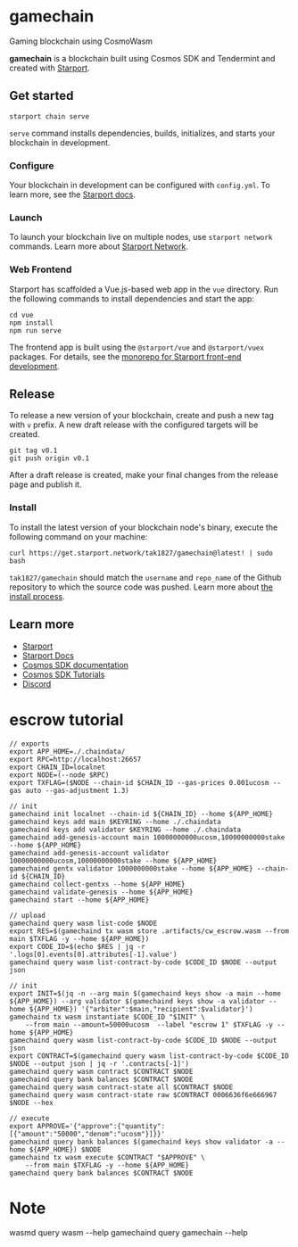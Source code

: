 # gamechain
Gaming blockchain using CosmoWasm

**gamechain** is a blockchain built using Cosmos SDK and Tendermint and created with [Starport](https://github.com/tendermint/starport).

## Get started

```
starport chain serve
```

`serve` command installs dependencies, builds, initializes, and starts your blockchain in development.

### Configure

Your blockchain in development can be configured with `config.yml`. To learn more, see the [Starport docs](https://docs.starport.network).

### Launch

To launch your blockchain live on multiple nodes, use `starport network` commands. Learn more about [Starport Network](https://github.com/tendermint/spn).

### Web Frontend

Starport has scaffolded a Vue.js-based web app in the `vue` directory. Run the following commands to install dependencies and start the app:

```
cd vue
npm install
npm run serve
```

The frontend app is built using the `@starport/vue` and `@starport/vuex` packages. For details, see the [monorepo for Starport front-end development](https://github.com/tendermint/vue).

## Release
To release a new version of your blockchain, create and push a new tag with `v` prefix. A new draft release with the configured targets will be created.

```
git tag v0.1
git push origin v0.1
```

After a draft release is created, make your final changes from the release page and publish it.

### Install
To install the latest version of your blockchain node's binary, execute the following command on your machine:

```
curl https://get.starport.network/tak1827/gamechain@latest! | sudo bash
```
`tak1827/gamechain` should match the `username` and `repo_name` of the Github repository to which the source code was pushed. Learn more about [the install process](https://github.com/allinbits/starport-installer).

## Learn more

- [Starport](https://github.com/tendermint/starport)
- [Starport Docs](https://docs.starport.network)
- [Cosmos SDK documentation](https://docs.cosmos.network)
- [Cosmos SDK Tutorials](https://tutorials.cosmos.network)
- [Discord](https://discord.gg/W8trcGV)

# escrow tutorial
```
// exports
export APP_HOME=./.chaindata/
export RPC=http://localhost:26657
export CHAIN_ID=localnet
export NODE=(--node $RPC)
export TXFLAG=($NODE --chain-id $CHAIN_ID --gas-prices 0.001ucosm --gas auto --gas-adjustment 1.3)

// init
gamechaind init localnet --chain-id ${CHAIN_ID} --home ${APP_HOME}
gamechaind keys add main $KEYRING --home ./.chaindata
gamechaind keys add validator $KEYRING --home ./.chaindata
gamechaind add-genesis-account main 10000000000ucosm,10000000000stake --home ${APP_HOME}
gamechaind add-genesis-account validator 10000000000ucosm,10000000000stake --home ${APP_HOME}
gamechaind gentx validator 1000000000stake --home ${APP_HOME} --chain-id ${CHAIN_ID}
gamechaind collect-gentxs --home ${APP_HOME}
gamechaind validate-genesis --home ${APP_HOME}
gamechaind start --home ${APP_HOME}

// upload
gamechaind query wasm list-code $NODE
export RES=$(gamechaind tx wasm store .artifacts/cw_escrow.wasm --from main $TXFLAG -y --home ${APP_HOME})
export CODE_ID=$(echo $RES | jq -r '.logs[0].events[0].attributes[-1].value')
gamechaind query wasm list-contract-by-code $CODE_ID $NODE --output json

// init
export INIT=$(jq -n --arg main $(gamechaind keys show -a main --home ${APP_HOME}) --arg validator $(gamechaind keys show -a validator --home ${APP_HOME}) '{"arbiter":$main,"recipient":$validator}')
gamechaind tx wasm instantiate $CODE_ID "$INIT" \
    --from main --amount=50000ucosm  --label "escrow 1" $TXFLAG -y --home ${APP_HOME}
gamechaind query wasm list-contract-by-code $CODE_ID $NODE --output json
export CONTRACT=$(gamechaind query wasm list-contract-by-code $CODE_ID $NODE --output json | jq -r '.contracts[-1]')
gamechaind query wasm contract $CONTRACT $NODE
gamechaind query bank balances $CONTRACT $NODE
gamechaind query wasm contract-state all $CONTRACT $NODE
gamechaind query wasm contract-state raw $CONTRACT 0006636f6e666967 $NODE --hex

// execute
export APPROVE='{"approve":{"quantity":[{"amount":"50000","denom":"ucosm"}]}}'
gamechaind query bank balances $(gamechaind keys show validator -a --home ${APP_HOME}) $NODE
gamechaind tx wasm execute $CONTRACT "$APPROVE" \
    --from main $TXFLAG -y --home ${APP_HOME}
gamechaind query bank balances $CONTRACT $NODE
```
# Note

wasmd query wasm --help
gamechaind query gamechain --help


